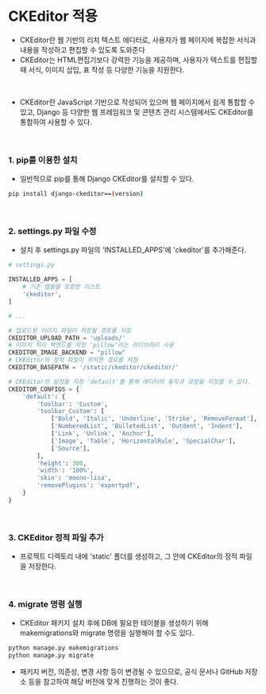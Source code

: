 # CKEditor 적용

- CKEditor란 웹 기반의 리치 텍스트 에디터로, 사용자가 웹 페이지에 복잡한 서식과 내용을 작성하고 편집할 수 있도록 도와준다
- CKEditor는 HTML편집기보다 강력한 기능을 제공하며, 사용자가 텍스트를 편집할 때 서식, 이미지 삽입, 표 작성 등 다양한 기능을 지원한다.

<br>

- CKEditor란 JavaScript 기반으로 작성되어 있으며 웹 페이지에서 쉽게 통합할 수 있고, Django 등 다양한 웹 프레임워크 및 콘텐츠 관리 시스템에서도 CKEditor를 통합하여 사용할 수 있다.

<br>

### 1. pip를 이용한 설치
- 일반적으로 pip를 통해 Django CKEditor를 설치할 수 있다.
```bash
pip install django-ckeditor==(version)
```

<br>

### 2. settings.py 파일 수정
- 설치 후 settings.py 파일의 'INSTALLED_APPS'에 'ckeditor'를 추가해준다.
```python
# settings.py

INSTALLED_APPS = [
    # 기존 앱들을 포함한 리스트
    'ckeditor',
]

# ...

# 업로드된 이미지 파일이 저장될 경로를 지정
CKEDITOR_UPLOAD_PATH = 'uploads/'
# 이미지 처리 백엔드를 지정 'pillow'라는 라이브러리 사용
CKEDITOR_IMAGE_BACKEND = "pillow"
# CKEditor의 정적 파일이 위치한 경로를 지정
CKEDITOR_BASEPATH = '/static/ckeditor/ckeditor/'

# CKEditor의 설정을 지정 'default'를 통해 에디터의 동작과 모양을 지정할 수 있다.
CKEDITOR_CONFIGS = {
    'default': {
        'toolbar': 'Custom',
        'toolbar_Custom': [
            ['Bold', 'Italic', 'Underline', 'Strike', 'RemoveFormat'],
            ['NumberedList', 'BulletedList', 'Outdent', 'Indent'],
            ['Link', 'Unlink', 'Anchor'],
            ['Image', 'Table', 'HorizontalRule', 'SpecialChar'],
            ['Source'],
        ],
        'height': 300,
        'width': '100%',
        'skin': 'moono-lisa',
        'removePlugins': 'exportpdf',
    }
}

```

<br>

### 3. CKEditor 정적 파일 추가
- 프로젝트 디렉토리 내에 'static' 폴더를 생성하고, 그 안에 CKEditor의 정적 파일을 저장한다.

<br>

### 4. migrate 명령 실행
- CKEditor 패키지 설치 후에 DB에 필요한 테이블을 생성하기 위해 makemigrations와 migrate 명령을 실행해야 할 수도 있다.
```bash
python manage.py makemigrations
python manage.py migrate

```

- 패키지 버전, 의존성, 변경 사항 등이 변경될 수 있으므로, 공식 문서나 GitHub 저장소 등을 참고하여 해당 버전에 맞게 진행하는 것이 좋다.

